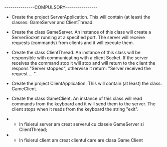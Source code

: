 ---------------COMPULSORY----------------
- Create the project ServerApplication. This will contain (at least) the classes: GameServer and ClientThread.
- Create the class GameServer. An instance of this class will create a ServerSocket running at a specified port. The server will receive requests (commands) from clients and it will execute them.
- Create the class ClientThread. An instance of this class will be responsible with communicating with a client Socket. If the server receives the command stop it will stop and will return to the client the respons "Server stopped", otherwise it return: "Server received the request ... ".
- Create the project ClientApplication. This will contain (at least) the class: GameClient.
- Create the class GameClient. An instance of this class will read commands from the keyboard and it will send them to the server. The client stops when it reads from the keyboard the string "exit".

- -  In fisierul server am creat serverul cu clasele GameServer si ClientThread;
- -  In fisierul client am creat clientul care are clasa Game Client

